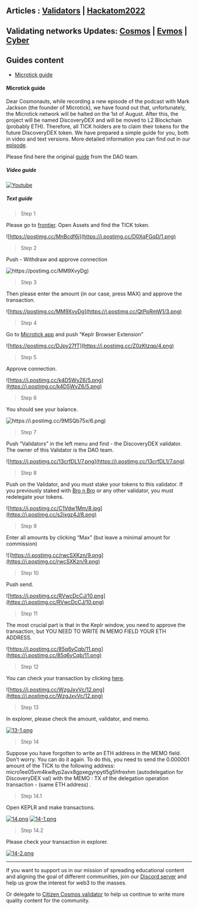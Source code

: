 ## Articles : [Validators](/blog/validators.html) | [Hackatom2022](/blog/hackatom2022.html)

## Validating networks Updates: [Cosmos](/blog/cosmosnews.html) | [Evmos](/blog/evmosnews.html) | [Cyber](/blog/cybernews.html)

## Guides content
- [Microtick guide](#Microtick-guide)

#### Microtick guide

Dear Cosmonauts, while recording a new episode of the podcast with Mark Jackson (the founder of Microtick), we have found out that, unfortunately,
the Microtick network will be halted on the 1st of August. After this, the project will be named DiscoveryDEX and will be moved to L2 Blockchain (probably ETH). 
Therefore, all TICK holders are to claim their tokens for the future DiscoveryDEX token. We have prepared a simple guide for you, both in video and text versions. 
More detailed information you can find out in our [episode](https://www.citizencosmos.space/). 

Please find here the original [guide](https://hackmd.io/rruIWgU6SXmMDmFn4tJpMw) from the DAO team. 

##### Video guide 

[![Youtube](https://i.postimg.cc/G36KJK3w/0.png)](https://www.youtube.com/watch?v=fPQNcX7IbWc "Microtick guide")

##### Text guide 

> Step 1

Please go to [frontier](https://frontier.osmosis.zone/). Open Assets and find the TICK token. 

![https://postimg.cc/MnBcdf6j](https://i.postimg.cc/D0XqFGqD/1.png)

> Step 2

Push - Withdraw and approve connection  

![https://postimg.cc/MM9XvyDg)](https://i.postimg.cc/jjM6htx8/2.png)

> Step 3

Then please enter the amount (in our case, press MAX) and approve the transaction.

![https://postimg.cc/MM9XvyDg](https://i.postimg.cc/QtPpRmW1/3.png)

> Step 4

Go to [Microtick app](https://microtick.ezstaking.io/welcome) and push “Keplr Browser Extension”

![https://postimg.cc/DJpy27fT](https://i.postimg.cc/Z0zKtzqp/4.png)

> Step 5

Approve connection.

![https://i.postimg.cc/k4D5WyZ6/5.png](https://i.postimg.cc/k4D5WyZ6/5.png)

> Step 6

You should see your balance. 

![https://i.postimg.cc/9MSQb75x/6.png)](https://i.postimg.cc/9MSQb75x/6.png)

> Step 7

Push “Validators” in the left menu and find - the DiscoveryDEX validator. The owner of this Validator is the DAO team.

![https://i.postimg.cc/13crfDL1/7.png](https://i.postimg.cc/13crfDL1/7.png)

> Step 8

Push on the Validator, and you must stake your tokens to this validator. If you previously staked with [Bro n Bro](https://twitter.com/Bro_n_Bro?ref_src=twsrc%5Egoogle%7Ctwcamp%5Eserp%7Ctwgr%5Eauthor) or any other validator, you must redelegate your tokens. 

![https://i.postimg.cc/C1Vdw1Mm/8.jpg](https://i.postimg.cc/s2jxgz4J/8.png)

> Step 9

Enter all amounts by clicking “Max” (but leave a minimal amount for commission) 

![(https://i.postimg.cc/rwcSXKzn/9.png](https://i.postimg.cc/rwcSXKzn/9.png)

> Step 10

Push send. 

![https://i.postimg.cc/RVwcDcCJ/10.png](https://i.postimg.cc/RVwcDcCJ/10.png)

> Step 11

The most crucial part is that in the Keplr window, you need to approve the transaction, but YOU NEED TO WRITE IN MEMO FIELD YOUR ETH ADDRESS. 

![https://i.postimg.cc/85q6yCqb/11.png](https://i.postimg.cc/85q6yCqb/11.png)

> Step 12

You can check your transaction by clicking [here](https://explorer.microtick.zone/). 

![https://i.postimg.cc/WzgJxvVc/12.png](https://i.postimg.cc/WzgJxvVc/12.png)

> Step 13

In explorer, please check the amount, validator, and memo. 

[![13-1.png](https://i.postimg.cc/mkfPY5HX/13-1.png)](https://postimg.cc/S2dQqVVC)

> Step 14

Suppose you have forgotten to write an ETH address in the MEMO field. Don’t worry. You can do it again. 
To do this, you need to send the 0.000001 amount of the TICK to the following address: 
micro1ee05vm4kw8yp2avx8gpxegynpytl5g5hfrexhm  (autodelegation for DiscoveryDEX val) with the MEMO : TX of the delegation operation transaction - (same ETH address) .

> Step 14.1

Open KEPLR and make transactions. 

[![14.png](https://i.postimg.cc/251yPDd9/14.png)](https://postimg.cc/4KTX9jSp)
[![14-1.png](https://i.postimg.cc/zGXVFWyr/14-1.png)](https://postimg.cc/pp4W2mQG)

> Step 14.2

Please check your transaction in explorer.

[![14-2.png](https://i.postimg.cc/2jhbkrsP/14-2.png)](https://postimg.cc/Yj2q8Kq3)

------------------------------------------------------------------------------------------------------------------------------------------------------------------
If you want to support us in our mission of spreading educational content and aligning the goal of different communities, join our [Discord server](https://discord.gg/kJaG3EucCX) and help us grow the interest for web3 to the masses.

Or delegate to [Citizen Cosmos validator](https://www.citizencosmos.space/staking) to help us continue to write more quality content for the community.
